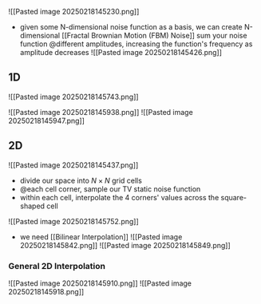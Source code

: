 ![[Pasted image 20250218145230.png]]

- given some N-dimensional noise function as a basis, we can create N-dimensional [[Fractal Brownian Motion (FBM) Noise]] 
	sum your noise function @different amplitudes, increasing the function's frequency as amplitude decreases
![[Pasted image 20250218145426.png]]

## 1D
![[Pasted image 20250218145743.png]]

![[Pasted image 20250218145938.png]]
![[Pasted image 20250218145947.png]]

## 2D 
![[Pasted image 20250218145437.png]]
- divide our space into $N \times N$ grid cells
- @each cell corner, sample our TV static noise function
- within each cell, interpolate the 4 corners' values across the square-shaped cell

![[Pasted image 20250218145752.png]]

- we need [[Bilinear Interpolation]]
	![[Pasted image 20250218145842.png]]
	![[Pasted image 20250218145849.png]]

### General 2D Interpolation
![[Pasted image 20250218145910.png]]
![[Pasted image 20250218145918.png]]

